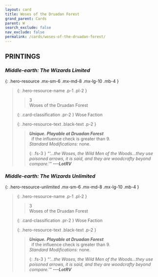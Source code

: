 ```yaml
---
layout: card
title: Woses of the Druadan Forest
grand_parent: Cards
parent: W
search_exclude: false
nav_exclude: false
permalink: /cards/woses-of-the-druadan-forest/
---
```


## PRINTINGS


### _Middle-earth: The Wizards Limited_

{: .hero-resource .mx-sm-6 .mx-md-8 .mx-lg-10 .mb-4 }
> {: .hero-resource-name .p-1 .pl-2 }
> > <div class="card-mp">3</div>
> > <div class="card-name">Woses of the Druadan Forest</div>
>
> {: .card-classification .pr-2 }
> Wose Faction
>
> {: .hero-resource-text .black-text .p-2 }
> > _**Unique.**_ ***Playable at Druadan Forest*** <br>&ensp;if the influence check is greater than 9.  <br>_Standard Modifications:_ none. 
> > 
> > {: .fs-3 } 
> > _“‘...the Woses, the Wild Men of the Woods...they use poisoned arrows, it is said, and they are woodcrafty beyond compare.’”_ ***---&#65279;LotRV*** 
> 

### _Middle-earth: The Wizards Unlimited_

{: .hero-resource-unlimited .mx-sm-6 .mx-md-8 .mx-lg-10 .mb-4 }
> {: .hero-resource-name .p-1 .pl-2 }
> > <div class="card-mp">3</div>
> > <div class="card-name">Woses of the Druadan Forest</div>
>
> {: .card-classification .pr-2 }
> Wose Faction
>
> {: .hero-resource-text .black-text .p-2 }
> > _**Unique.**_ ***Playable at Druadan Forest*** <br>&ensp;if the influence check is greater than 9.  <br>_Standard Modifications:_ none. 
> > 
> > {: .fs-3 } 
> > _“‘...the Woses, the Wild Men of the Woods...they use poisoned arrows, it is said, and they are woodcrafty beyond compare.’”_ ***---&#65279;LotRV*** 
> 

